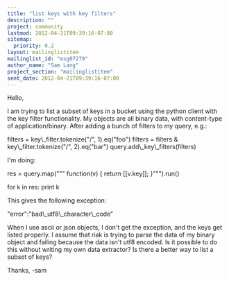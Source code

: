 ```yaml
---
title: "list keys with key filters"
description: ""
project: community
lastmod: 2012-04-21T09:39:16-07:00
sitemap:
  priority: 0.2
layout: mailinglistitem
mailinglist_id: "msg07279"
author_name: "Sam Lang"
project_section: "mailinglistitem"
sent_date: 2012-04-21T09:39:16-07:00
---
```


Hello,

I am trying to list a subset of keys in a bucket using the python client with 
the key filter functionality. My objects are all binary data, with 
content-type of application/binary. After adding a bunch of filters to my 
query, e.g.:

 filters = key\\_filter.tokenize("/", 1).eq("foo") 
 filters = filters & key\\_filter.tokenize("/", 2).eq("bar")
 query.add\\_key\\_filters(filters)

I'm doing:

 res = query.map("""
 function(v) {
 return [[v.key]];
 }""").run()

 for k in res: print k

This gives the following exception:

"error":"bad\\_utf8\\_character\\_code"

When I use ascii or json objects, I don't get the exception, and the keys get 
listed properly. I assume that riak is trying to parse the data of my binary 
object and failing because the data isn't utf8 encoded. Is it possible to do 
this without writing my own data extractor? Is there a better way to list a 
subset of keys?

Thanks,
-sam
